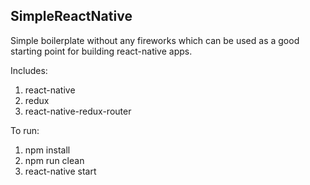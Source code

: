 ## SimpleReactNative
Simple boilerplate without any fireworks which can be used as a good starting point for building react-native apps.

Includes:
1. react-native
2. redux
3. react-native-redux-router

To run:
1. npm install
2. npm run clean
3. react-native start
